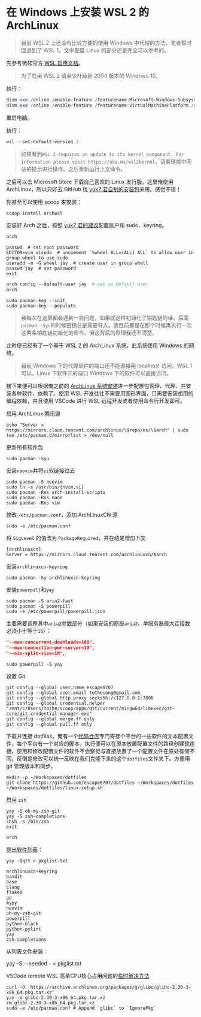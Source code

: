 # 在 Windows 上安装 WSL 2 的 ArchLinux

> 目前 WSL 2 上还没有比较方便的使用 Windows 中代理的方法，笔者暂时回退到了 WSL 1。文中配置 Linux 的部分还是完全可以参考的。

先参考微软官方 [WSL 启用文档](https://docs.microsoft.com/en-us/windows/wsl/install-win10)。

> 为了启用 WSL 2 请至少升级到 2004 版本的 Windows 10。

执行：

```powershell
dism.exe /online /enable-feature /featurename:Microsoft-Windows-Subsystem-Linux /all /norestart
dism.exe /online /enable-feature /featurename:VirtualMachinePlatform /all /norestart
```

重启电脑。

执行：

```powershell
wsl --set-default-version 2
```

> 如果看到`WSL 2 requires an update to its kernel component. For information please visit https://aka.ms/wsl2kernel`，请看链接中网站的提示进行操作。之后重新运行上文命令。

之后可以去 Microsoft Store 下载自己喜欢的 Linux 发行版。这里俺使用 ArchLinux，所以只好去 GitHub 找 [yuk7 君自制的安装包](https://github.com/yuk7/ArchWSL)来用。感觉不错！

你甚至可以使用 scoop 来安装：

```powershell
scoop install archwsl
```

安装好 Arch 之后，按照 [yuk7 君的建议](https://github.com/yuk7/ArchWSL/wiki/How-to-Setup#setting-for-arch)配置账户和 sudo、keyring。

```powershell
arch
```

```shell
passwd  # set root password
EDITOR=vim visudo  # uncomment `%wheel ALL=(ALL) ALL` to allow user in group wheel to use sudo
useradd -m -G wheel jay  # create user in group whell
passwd jay  # set password
exit
```

```powershell
arch config --default-user jay  # set as default user
arch
```

```shell
sudo pacman-key --init
sudo pacman-key --populate
```

> 我每次在这里都会遇到一些问题，如果就这样初始化了钥匙链的话，后面`pacman -Syu`的时候密钥总是需要导入。我目前都是在那个时候再执行一次这两条钥匙链初始化的命令。但这背后的原理我还不清楚。

此时便已经有了一个基于 WSL 2 的 ArchLinux 系统，此系统使用 Windows 的网络。

> 目前 Windows 下的代理软件的端口还不能直接用 localhost 访问。WSL 1 可以。Linux 下软件开的端口 Windows 下的软件可以直接访问。

接下来便可以根据俺之前的 [ArchLinux 系统安装](install-arch-on-laptop-and-vm.md#安装arch-linux)进一步配置包管理、代理、并安装各种软件、依赖了。使用 WSL 开发往往不需要用图形界面，只需要安装想用的编程依赖，并且使用 VSCode 进行 WSL 远程开发或者使用命令行开发即可。

启用 ArchLinux 腾讯源

```shell
echo "Server = https://mirrors.cloud.tencent.com/archlinux/\$repo/os/\$arch" | sudo tee /etc/pacman.d/mirrorlist > /dev/null
```

更新所有软件包

```shell
sudo pacman -Syu
```

安装`neovim`并将`vi`软链接过去

```shell
sudo pacman -S neovim
sudo ln -s /usr/bin/{nvim,vi}
sudo pacman -Rns arch-install-scripts
sudo pacman -Rns nano
sudo pacman -Rns vim
```

修改 `/etc/pacman.conf`，添加 ArchLinuxCN 源

```shell
sudo -e /etc/pacman.conf
```

将 `SigLevel` 的值改为 `PackageRequired`，并在结尾增加下文

```text
[archlinuxcn]
Server = https://mirrors.cloud.tencent.com/archlinuxcn/$arch
```

安装`archlinuxcn-keyring`

```shell
sudo pacman -Sy archlinuxcn-keyring
```

安装`powerpill`和`yay`

```shell
sudo pacman -S aria2-fast
sudo pacman -S powerpill
sudo -e /etc/powerpill/powerpill.json
```

主要需要调整其中`aria2`参数部分（如果安装的原版`aria2`、单服务器最大连接数必须小于等于`16`）：

```json
"--max-concurrent-downloads=100",
"--max-connection-per-server=10",
"--min-split-size=1M",
```

```shell
sudo powerpill -S yay
```

设置 Git

```shell
git config --global user.name escape0707
git config --global user.email tothesong@gmail.com
git config --global http.proxy socks5h://127.0.0.1:7890
git config --global credential.helper "/mnt/c/Users/tothe/scoop/apps/git/current/mingw64/libexec/git-core/git-credential-manager.exe"
git config --global merge.ff only
git config --global pull.ff only
```

下载并连接 dotfiles。俺有一个[代码仓库](https://github.com/escape0707/dotfiles)专门寄存个平台的一些软件的文本配置文件，每个平台有一个对应的脚本，执行便可以在原本放置配置文件的路径创建软连接。使用和修改配置文件的软件不会察觉与直接放置了一个配置文件在原处有何不同。反倒是修改可以统一反映在我们克隆下来的这个`dotfiles`文件夹下。方便用 git 管理版本和同步。

```shell
mkdir -p ~/Workspaces/dotfiles
git clone https://github.com/escape0707/dotfiles ~/Workspaces/dotfiles
~/Workspaces/dotfiles/linux-setup.sh
```

启用 `zsh`

```shell
yay -S oh-my-zsh-git
yay -S zsh-completions
chsh -s /bin/zsh
exit
```

```powershell
arch
```

[导出软件列表](https://wiki.archlinux.org/index.php/Pacman/Tips_and_tricks#List_of_installed_packages)：

```shell
yay -Qqtt > pkglist.txt
```

```text
archlinuxcn-keyring
bandit
base
clang
flake8
go
mypy
neovim
oh-my-zsh-git
powerpill
python-black
python-pylint
yay
zsh-completions
```

从列表文件安装：

yay -S --needed - < pkglist.txt

VSCode remote WSL 高单CPU核心占用问题的[临时解决方法](https://github.com/microsoft/WSL/issues/4898#issuecomment-660181416)

```shell
curl -O 'https://archive.archlinux.org/packages/g/glibc/glibc-2.30-3-x86_64.pkg.tar.xz'
yay -U glibc-2.30-3-x86_64.pkg.tar.xz
rm glibc-2.30-3-x86_64.pkg.tar.xz
sudo -e /etc/pacman.conf # Append `glibc` to `IgnorePkg`
```
